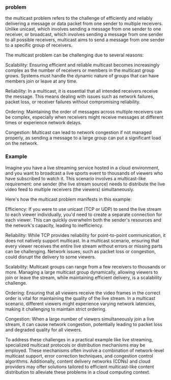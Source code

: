 ### problem

 the multicast problem refers to the challenge of efficiently and reliably delivering a message or data packet from one sender to multiple receivers. Unlike unicast, which involves sending a message from one sender to one receiver, or broadcast, which involves sending a message from one sender to all possible receivers, multicast aims to send a message from one sender to a specific group of receivers.

The multicast problem can be challenging due to several reasons:

Scalability: Ensuring efficient and reliable multicast becomes increasingly complex as the number of receivers or members in the multicast group grows. Systems must handle the dynamic nature of groups that can have members join or leave at any time.

Reliability: In a multicast, it is essential that all intended receivers receive the message. This means dealing with issues such as network failures, packet loss, or receiver failures without compromising reliability.

Ordering: Maintaining the order of messages across multiple receivers can be complex, especially when receivers might receive messages at different times or experience network delays.

Congestion: Multicast can lead to network congestion if not managed properly, as sending a message to a large group can put a significant load on the network.


### Example

Imagine you have a live streaming service hosted in a cloud environment, and you want to broadcast a live sports event to thousands of viewers who have subscribed to watch it. This scenario involves a multicast-like requirement: one sender (the live stream source) needs to distribute the live video feed to multiple receivers (the viewers) simultaneously.

Here's how the multicast problem manifests in this example:

Efficiency: If you were to use unicast (TCP or UDP) to send the live stream to each viewer individually, you'd need to create a separate connection for each viewer. This can quickly overwhelm both the sender's resources and the network's capacity, leading to inefficiency.

Reliability: While TCP provides reliability for point-to-point communication, it does not natively support multicast. In a multicast scenario, ensuring that every viewer receives the entire live stream without errors or missing parts can be challenging. Network issues, such as packet loss or congestion, could disrupt the delivery to some viewers.

Scalability: Multicast groups can range from a few receivers to thousands or more. Managing a large multicast group dynamically, allowing viewers to join or leave the stream, while maintaining efficient delivery, is a scalability challenge.

Ordering: Ensuring that all viewers receive the video frames in the correct order is vital for maintaining the quality of the live stream. In a multicast scenario, different viewers might experience varying network latencies, making it challenging to maintain strict ordering.

Congestion: When a large number of viewers simultaneously join a live stream, it can cause network congestion, potentially leading to packet loss and degraded quality for all viewers.

To address these challenges in a practical example like live streaming, specialized multicast protocols or distribution mechanisms may be employed. These mechanisms often involve a combination of network-level multicast support, error correction techniques, and congestion control algorithms. Additionally, content delivery networks (CDNs) and cloud providers may offer solutions tailored to efficient multicast-like content distribution to alleviate these problems in a cloud computing context.






